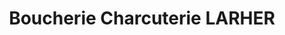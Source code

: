 ---
title: "Boucherie Charcuterie LARHER"
url: /goven/boucherie-charcuterie-larher/
shop: boucherie
---